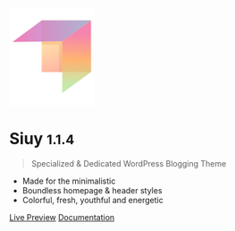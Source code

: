 ![logo](img/mypreview-logo.png)

# Siuy <small>1.1.4</small>

> Specialized & Dedicated WordPress Blogging Theme

- Made for the minimalistic
- Boundless homepage & header styles
- Colorful, fresh, youthful and energetic

[Live Preview](https://demo.mypreview.one/siuy/)
[Documentation](#siuy-wordpress-theme)
